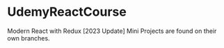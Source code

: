 # UdemyReactCourse
Modern React with Redux [2023 Update]
Mini Projects are found on their own branches.
